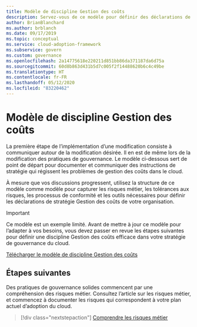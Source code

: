```yaml
---
title: Modèle de discipline Gestion des coûts
description: Servez-vous de ce modèle pour définir des déclarations de stratégie de gestion des coûts qui prennent en compte les risques métier, la tolérance au risque, les processus de conformité et les outils.
author: BrianBlanchard
ms.author: brblanch
ms.date: 09/17/2019
ms.topic: conceptual
ms.service: cloud-adoption-framework
ms.subservice: govern
ms.custom: governance
ms.openlocfilehash: 2a14775618e220211d851bb86da371187da6d75a
ms.sourcegitcommit: 60d8b863d431b5d7c005f2f14488620b6c4c49be
ms.translationtype: HT
ms.contentlocale: fr-FR
ms.lasthandoff: 05/12/2020
ms.locfileid: "83220462"
---
```

# <a name="cost-management-discipline-template"></a>Modèle de discipline Gestion des coûts

La première étape de l’implémentation d’une modification consiste à communiquer autour de la modification désirée. Il en est de même lors de la modification des pratiques de gouvernance. Le modèle ci-dessous sert de point de départ pour documenter et communiquer des instructions de stratégie qui régissent les problèmes de gestion des coûts dans le cloud.

À mesure que vos discussions progressent, utilisez la structure de ce modèle comme modèle pour capturer les risques métier, les tolérances aux risques, les processus de conformité et les outils nécessaires pour définir les déclarations de stratégie Gestion des coûts de votre organisation.

> [!IMPORTANT]
> Ce modèle est un exemple limité. Avant de mettre à jour ce modèle pour l’adapter à vos besoins, vous devez passer en revue les étapes suivantes pour définir une discipline Gestion des coûts efficace dans votre stratégie de gouvernance du cloud.

[Télécharger le modèle de discipline Gestion des coûts](https://archcenter.blob.core.windows.net/cdn/fusion/governance/Cost%20Management%20Discipline%20Template.docx)

## <a name="next-steps"></a>Étapes suivantes

Des pratiques de gouvernance solides commencent par une compréhension des risques métier. Consultez l’article sur les risques métier, et commencez à documenter les risques qui correspondent à votre plan actuel d’adoption du cloud.

> [!div class="nextstepaction"]
> [Comprendre les risques métier](./business-risks.md)
